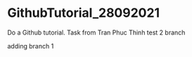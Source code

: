 # GithubTutorial_28092021
Do a Github tutorial. Task from Tran Phuc Thinh
test 2 branch

adding branch 1

